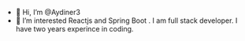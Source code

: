 - 👋 Hi, I’m @Aydiner3
- 👀 I’m interested Reactjs and Spring Boot . I am full stack developer. I have two years experince in coding. 

<!---
Aydiner3/Aydiner3 is a ✨ special ✨ repository because its `README.md` (this file) appears on your GitHub profile.
You can click the Preview link to take a look at your changes.
--->
